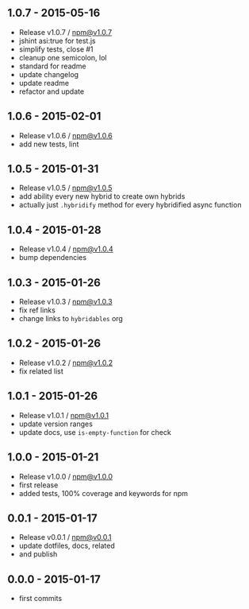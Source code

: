 

## 1.0.7 - 2015-05-16
- Release v1.0.7 / npm@v1.0.7
- jshint asi:true for test.js
- simplify tests, close #1
- cleanup one semicolon, lol
- standard for readme
- update changelog
- update readme
- refactor and update

## 1.0.6 - 2015-02-01
- Release v1.0.6 / npm@v1.0.6
- add new tests, lint

## 1.0.5 - 2015-01-31
- Release v1.0.5 / npm@v1.0.5
- add ability every new hybrid to create own hybrids
- actually just `.hybridify` method for every hybridified async function

## 1.0.4 - 2015-01-28
- Release v1.0.4 / npm@v1.0.4
- bump dependencies

## 1.0.3 - 2015-01-26
- Release v1.0.3 / npm@v1.0.3
- fix ref links
- change links to `hybridables` org

## 1.0.2 - 2015-01-26
- Release v1.0.2 / npm@v1.0.2
- fix related list

## 1.0.1 - 2015-01-26
- Release v1.0.1 / npm@v1.0.1
- update version ranges
- update docs, use `is-empty-function` for check

## 1.0.0 - 2015-01-21
- Release v1.0.0 / npm@v1.0.0
- first release
- added tests, 100% coverage and keywords for npm

## 0.0.1 - 2015-01-17
- Release v0.0.1 / npm@v0.0.1
- update dotfiles, docs, related
- and publish

## 0.0.0 - 2015-01-17
- first commits